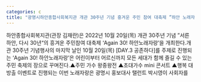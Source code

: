 ```yaml
---
categories: c
title: "광명시하안종합사회복지관 개관 30주년 기념 흥겨운 주민 참여 대축제 ”하안 노래자랑“ 진행"
---
```

하안종합사회복지관(관장 김재란)은 2022년 10월 20일(목) 개관 30주년 기념 ”서른 하안, 다시 30년“의 흥겨운 주민참여 대축제 ‘Again 30! 하안노래자랑’을 개최한다.개관 30주년 기념행사의 마지막 날인 10월 20일(목) [DAY.3 공존하다]를 주제로 진행되는 ‘Again 30! 하안노래자랑’은 어린이부터 어르신까지 모든 세대가 함께 즐길 수 있는 주민 축제의 장으로 꾸며진다.▲주민 가수 왕중왕전 ▲초대가수 mini 콘서트 ▲행복 대방출 이벤트로 진행되는 이번 노래자랑은 광명시 홍보대사 탤런트 박시영이 사회자를